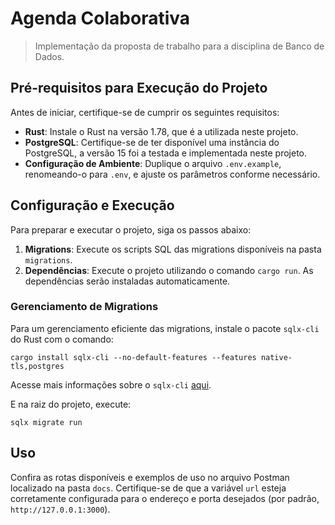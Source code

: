 
# Agenda Colaborativa

> Implementação da proposta de trabalho para a disciplina de Banco de Dados.

## Pré-requisitos para Execução do Projeto

Antes de iniciar, certifique-se de cumprir os seguintes requisitos:

- **Rust**: Instale o Rust na versão 1.78, que é a utilizada neste projeto.
- **PostgreSQL**: Certifique-se de ter disponível uma instância do PostgreSQL, a versão 15 foi a testada e implementada neste projeto.
- **Configuração de Ambiente**: Duplique o arquivo `.env.example`, renomeando-o para `.env`, e ajuste os parâmetros conforme necessário.

## Configuração e Execução

Para preparar e executar o projeto, siga os passos abaixo:

1. **Migrations**: Execute os scripts SQL das migrations disponíveis na pasta `migrations`.
2. **Dependências**: Execute o projeto utilizando o comando `cargo run`. As dependências serão instaladas automaticamente.

### Gerenciamento de Migrations

Para um gerenciamento eficiente das migrations, instale o pacote `sqlx-cli` do Rust com o comando:
```
cargo install sqlx-cli --no-default-features --features native-tls,postgres
```

Acesse mais informações sobre o `sqlx-cli` [aqui](https://github.com/launchbadge/sqlx/blob/main/sqlx-cli/README.md).

E na raiz do projeto, execute:
```
sqlx migrate run
```

## Uso

Confira as rotas disponíveis e exemplos de uso no arquivo Postman localizado na pasta `docs`. Certifique-se de que a variável `url` esteja corretamente configurada para o endereço e porta desejados (por padrão, `http://127.0.0.1:3000`).
